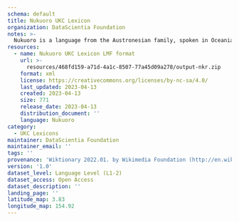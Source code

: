 ```yaml
---
schema: default
title: Nukuoro UKC Lexicon
organization: DataScientia Foundation
notes: >-
  Nukuoro is a language from the Austronesian family, spoken in Oceania. The UKC Lexicon of Nukuoro is represented as a lexico-semantic network. It consists of words, word senses, synsets, as well as sense-level and synset-level relationships.
resources:
  - name: Nukuoro UKC Lexicon LMF format
    url: >-
      resources/468fd159-a71d-4a1c-8507-77a45d09a278/output-nkr.zip
    format: xml
    license: https://creativecommons.org/licenses/by-nc-sa/4.0/
    last_updated: 2023-04-13
    created: 2023-04-13
    size: 771
    release_date: 2023-04-13
    distribution_document: ''
    language: Nukuoro
category:
  - UKC Lexicons
maintainer: DataScientia Foundation
maintainer_email: ''
tags: ''
provenance: 'Wiktionary 2022.01. by Wikimedia Foundation (http://en.wiktionary.org); Princeton WordNet 2.1 by Princeton University (https://wordnet.princeton.edu)'
version: '1.0'
dataset_level: Language Level (L1-2)
dataset_access: Open Access
dataset_description: ''
landing_page: ''
latitude_map: 3.83
longitude_map: 154.92
---
```

